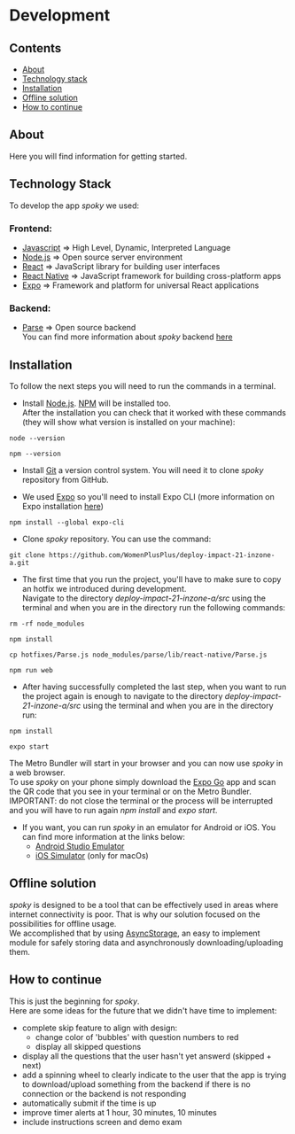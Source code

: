 
# Development

## Contents

- [About](#about)
- [Technology stack](#technologyS)
- [Installation](#installation)
- [Offline solution](#offline)
- [How to continue](#future)

## About <a name="about"></a>
Here you will find information for getting started. 

## Technology Stack <a name="technologyS"></a>
To develop the app *spoky* we used:

### Frontend:
- [Javascript](https://developer.mozilla.org/en-US/docs/Web/JavaScript) => High Level, Dynamic, Interpreted Language
- [Node.js](https://nodejs.org/en/) => Open source server environment
- [React](https://reactjs.org/) => JavaScript library for building user interfaces
- [React Native](https://reactnative.dev/) => JavaScript framework for building cross-platform apps
- [Expo](https://expo.dev/) => Framework and platform for universal React applications

### Backend:
- [Parse](https://parseplatform.org/) => Open source backend 
</br>You can find more information about *spoky* backend [here](https://github.com/WomenPlusPlus/deploy-impact-21-inzone-a/blob/main/docs/backend/README.md)

## Installation <a name="installation"></a>
To follow the next steps you will need to run the commands in a terminal.

- Install [Node.js](https://nodejs.org/en/). [NPM](https://www.npmjs.com/) will be installed too.
</br>After the installation you can check that it worked with these commands (they will show what version is installed on your machine):
```
node --version
```
```
npm --version
```
- Install [Git](https://git-scm.com/downloads) a version control system. You will need it to clone *spoky* repository from GitHub.

- We used [Expo](https://expo.dev/) so you'll need to install Expo CLI (more information on Expo installation [here](https://docs.expo.dev/get-started/installation/))
```
npm install --global expo-cli
```
- Clone *spoky* repository. You can use the command:
```
git clone https://github.com/WomenPlusPlus/deploy-impact-21-inzone-a.git
```
- The first time that you run the project, you'll have to make sure to copy an hotfix we introduced during development. </br>Navigate to the directory *deploy-impact-21-inzone-a/src* using the terminal and when you are in the directory run the following commands:
```
rm -rf node_modules
```
```
npm install
```
```
cp hotfixes/Parse.js node_modules/parse/lib/react-native/Parse.js
```
```
npm run web
```
- After having  successfully completed the last step, when you want to run the project again is enough to navigate to the directory *deploy-impact-21-inzone-a/src* using the terminal and when you are in the directory run:
```
npm install
```
```
expo start
```
The Metro Bundler will start in your browser and you can now use *spoky* in a web browser. 
</br>To use *spoky* on your phone simply download the [Expo Go](https://expo.dev/client) app and scan the QR code that you see in your terminal or on the Metro Bundler.</br> IMPORTANT: do not close the terminal or the process will be interrupted and you will have to run again *npm install* and *expo start*.

- If you want, you can run *spoky* in an emulator for Android or iOS. You can find more information at the links below:
  - [Android Studio Emulator](https://docs.expo.dev/workflow/android-studio-emulator/)
  - [iOS Simulator](https://docs.expo.dev/workflow/ios-simulator/) (only for macOs)

## Offline solution <a name="offline"></a>
*spoky* is designed to be a tool that can be effectively used in areas where internet connectivity is poor. That is why our solution focused on the possibilities for offline usage. 
</br>We accomplished that by using [AsyncStorage](https://react-native-async-storage.github.io/async-storage/docs/install), an easy to implement module for safely storing data and asynchronously downloading/uploading them.

## How to continue <a name="future"></a>
This is just the beginning for *spoky*. </br>Here are some ideas for the future that we didn't have time to implement:
- complete skip feature to align with design:
   - change color of 'bubbles' with question numbers to red
   - display all skipped questions
- display all the questions that the user hasn't yet answerd (skipped + next)
- add a spinning wheel to clearly indicate to the user that the app is trying to download/upload something from the backend if there is no connection or the backend is not responding
- automatically submit if the time is up
- improve timer alerts at 1 hour, 30 minutes, 10 minutes
- include instructions screen and demo exam



 


 
